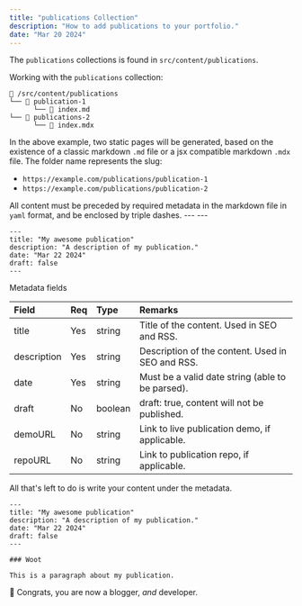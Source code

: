 ```yaml
---
title: "publications Collection"
description: "How to add publications to your portfolio."
date: "Mar 20 2024"
---
```


The `publications` collections is found in `src/content/publications`.

Working with the `publications` collection:

```
📁 /src/content/publications
└── 📁 publication-1
      └── 📄 index.md
└── 📁 publications-2
      └── 📄 index.mdx
```

In the above example, two static pages will be generated, based on the existence of a classic markdown `.md` file or a jsx compatible markdown `.mdx` file. The folder name represents the slug:

- `https://example.com/publications/publication-1`
- `https://example.com/publications/publication-2`


All content must be preceded by required metadata in the markdown file in `yaml` format, and be enclosed by triple dashes. --- ---

```mdx
---
title: "My awesome publication"
description: "A description of my publication."
date: "Mar 22 2024"
draft: false
---
```

Metadata fields

| Field       | Req | Type    | Remarks                                          |
| :---------- | :-- | :------ | :----------------------------------------------- |
| title       | Yes | string  | Title of the content. Used in SEO and RSS.       |
| description | Yes | string  | Description of the content. Used in SEO and RSS. |
| date        | Yes | string  | Must be a valid date string (able to be parsed). |
| draft       | No  | boolean | draft: true, content will not be published.      |
| demoURL     | No  | string  | Link to live publication demo, if applicable.        |
| repoURL     | No  | string  | Link to publication repo, if applicable.             |

All that's left to do is write your content under the metadata.

```mdx
---
title: "My awesome publication"
description: "A description of my publication."
date: "Mar 22 2024"
draft: false
---

### Woot

This is a paragraph about my publication.
```

🎉 Congrats, you are now a blogger, _and_ developer.